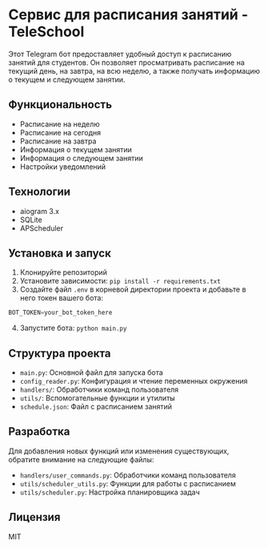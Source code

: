 # Сервис для расписания занятий - TeleSchool

Этот Telegram бот предоставляет удобный доступ к расписанию занятий для студентов. Он позволяет просматривать расписание на текущий день, на завтра, на всю неделю, а также получать информацию о текущем и следующем занятии.

## Функциональность

- Расписание на неделю
- Расписание на сегодня
- Расписание на завтра
- Информация о текущем занятии
- Информация о следующем занятии
- Настройки уведомлений

## Технологии

- aiogram 3.x
- SQLite
- APScheduler

## Установка и запуск

1. Клонируйте репозиторий
2. Установите зависимости: `pip install -r requirements.txt`
3. Создайте файл `.env` в корневой директории проекта и добавьте в него токен вашего бота:

```python
BOT_TOKEN=your_bot_token_here
```
4. Запустите бота: `python main.py`

## Структура проекта

- `main.py`: Основной файл для запуска бота
- `config_reader.py`: Конфигурация и чтение переменных окружения
- `handlers/`: Обработчики команд пользователя
- `utils/`: Вспомогательные функции и утилиты
- `schedule.json`: Файл с расписанием занятий

## Разработка

Для добавления новых функций или изменения существующих, обратите внимание на следующие файлы:

- `handlers/user_commands.py`: Обработчики команд пользователя
- `utils/scheduler_utils.py`: Функции для работы с расписанием
- `utils/scheduler.py`: Настройка планировщика задач

## Лицензия

MIT
